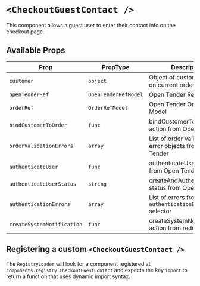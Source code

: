 # `<CheckoutGuestContact />`

This component allows a guest user to enter their contact info on the checkout page.

## Available Props

| Prop                       | PropType             | Description                                             | Default  |
| -------------------------- | -------------------- | ------------------------------------------------------- | -------- |
| `customer`                 | `object`             | Object of customer details on current order             | `null`   |
| `openTenderRef`            | `OpenTenderRefModel` | Open Tender Ref Model                                   | `null`   |
| `orderRef`                 | `OrderRefModel`      | Open Tender Order Ref Model                             | `null`   |
| `bindCustomerToOrder`      | `func`               | bindCustomerToOrder action from Open Tender             | `f => f` |
| `orderValidationErrors`    | `array`              | List of order validation error objects from Open Tender | `[]`     |
| `authenticateUser`         | `func`               | authenticateUser action from Open Tender                | `f => f` |
| `authenticateUserStatus`   | `string`             | createAndAuthenticateUser status from Open Tender       | IDLE     |
| `authenticationErrors`     | `array`              | List of errors from `authenticationErrors` selector     | `[]`     |
| `createSystemNotification` | `func`               | createSystemNotification action from redux              | `f => f` |

## Registering a custom `<CheckoutGuestContact />`

The `RegistryLoader` will look for a component registered at `components.registry.CheckoutGuestContact` and expects the key `import` to return a function that uses dynamic import syntax.
